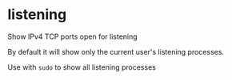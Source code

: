 # listening
Show IPv4 TCP ports open for listening

By default it will show only the current user's listening processes.

Use with ```sudo``` to show all listening processes
